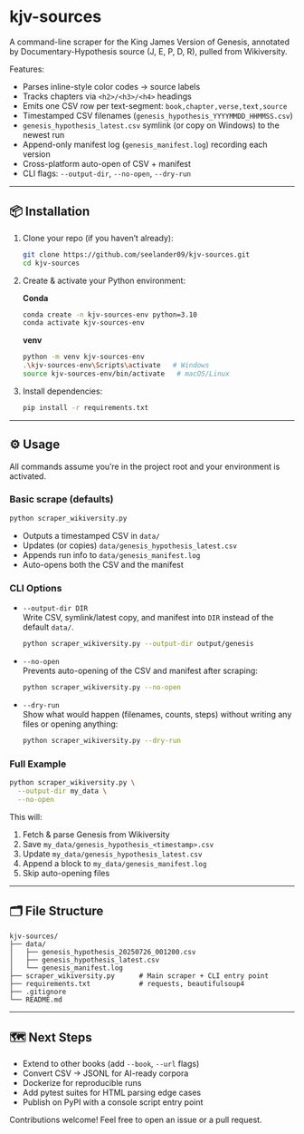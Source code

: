 # kjv-sources

A command-line scraper for the King James Version of Genesis, annotated by Documentary-Hypothesis source (J, E, P, D, R), pulled from Wikiversity.  

Features:

- Parses inline-style color codes → source labels  
- Tracks chapters via `<h2>/<h3>/<h4>` headings  
- Emits one CSV row per text-segment: `book,chapter,verse,text,source`  
- Timestamped CSV filenames (`genesis_hypothesis_YYYYMMDD_HHMMSS.csv`)  
- `genesis_hypothesis_latest.csv` symlink (or copy on Windows) to the newest run  
- Append-only manifest log (`genesis_manifest.log`) recording each version  
- Cross-platform auto-open of CSV + manifest  
- CLI flags: `--output-dir`, `--no-open`, `--dry-run`  

---  

## 📦 Installation

1. Clone your repo (if you haven’t already):  
   ```bash
   git clone https://github.com/seelander09/kjv-sources.git
   cd kjv-sources
   ```

2. Create & activate your Python environment:

   **Conda**  
   ```bash
   conda create -n kjv-sources-env python=3.10
   conda activate kjv-sources-env
   ```

   **venv**  
   ```bash
   python -m venv kjv-sources-env
   .\kjv-sources-env\Scripts\activate   # Windows
   source kjv-sources-env/bin/activate   # macOS/Linux
   ```

3. Install dependencies:  
   ```bash
   pip install -r requirements.txt
   ```

---  

## ⚙️ Usage

All commands assume you’re in the project root and your environment is activated.

### Basic scrape (defaults)

```bash
python scraper_wikiversity.py
```

- Outputs a timestamped CSV in `data/`  
- Updates (or copies) `data/genesis_hypothesis_latest.csv`  
- Appends run info to `data/genesis_manifest.log`  
- Auto-opens both the CSV and the manifest  

### CLI Options

- `--output-dir DIR`  
  Write CSV, symlink/latest copy, and manifest into `DIR` instead of the default `data/`.  
  ```bash
  python scraper_wikiversity.py --output-dir output/genesis
  ```

- `--no-open`  
  Prevents auto-opening of the CSV and manifest after scraping:  
  ```bash
  python scraper_wikiversity.py --no-open
  ```

- `--dry-run`  
  Show what would happen (filenames, counts, steps) without writing any files or opening anything:  
  ```bash
  python scraper_wikiversity.py --dry-run
  ```

### Full Example

```bash
python scraper_wikiversity.py \
  --output-dir my_data \
  --no-open
```

This will:

1. Fetch & parse Genesis from Wikiversity  
2. Save `my_data/genesis_hypothesis_<timestamp>.csv`  
3. Update `my_data/genesis_hypothesis_latest.csv`  
4. Append a block to `my_data/genesis_manifest.log`  
5. Skip auto-opening files  

---  

## 🗂️ File Structure

```
kjv-sources/
├── data/
│   ├── genesis_hypothesis_20250726_001200.csv
│   ├── genesis_hypothesis_latest.csv
│   └── genesis_manifest.log
├── scraper_wikiversity.py      # Main scraper + CLI entry point
├── requirements.txt            # requests, beautifulsoup4
├── .gitignore
└── README.md
```

---  

## 🗺️ Next Steps

- Extend to other books (add `--book`, `--url` flags)  
- Convert CSV → JSONL for AI-ready corpora  
- Dockerize for reproducible runs  
- Add pytest suites for HTML parsing edge cases  
- Publish on PyPI with a console script entry point  

Contributions welcome! Feel free to open an issue or a pull request.
